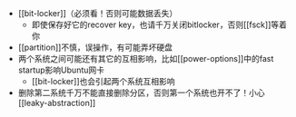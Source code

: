 - [[bit-locker]]（必须看！否则可能数据丢失）
  - 即使保存好它的recover key，也请千万关闭bitlocker，否则[[fsck]]等着你
- [[partition]]不慎，误操作，有可能弄坏硬盘
- 两个系统之间可能还有其它的互相影响，比如[[power-options]]中的fast startup影响Ubuntu网卡
  - [[bit-locker]]也会引起两个系统互相影响
- 删除第二系统千万不能直接删除分区，否则第一个系统也开不了！小心[[leaky-abstraction]]
